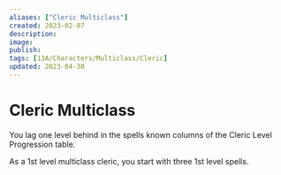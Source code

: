 ```yaml
---
aliases: ["Cleric Multiclass"]
created: 2023-02-07
description: 
image: 
publish: 
tags: [13A/Characters/Multiclass/Cleric]
updated: 2023-04-30
---
```

# Cleric Multiclass

You lag one level behind in the spells known columns of the Cleric Level Progression table.

As a 1st level multiclass cleric, you start with three 1st level spells.
